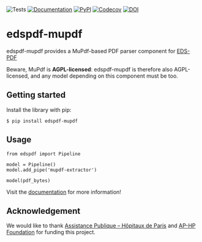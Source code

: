 ![Tests](https://img.shields.io/github/actions/workflow/status/aphp/edspdf-mupdf/tests.yml?branch=main&label=tests&style=flat-square)
[![Documentation](https://img.shields.io/github/actions/workflow/status/aphp/edspdf-mupdf/documentation.yml?branch=main&label=docs&style=flat-square)](https://aphp.github.io/edspdf-mupdf/latest/)
[![PyPI](https://img.shields.io/pypi/v/edspdf-mupdf?color=blue&style=flat-square)](https://pypi.org/project/edspdf-mupdf-mupdf/)
[![Codecov](https://img.shields.io/codecov/c/github/aphp/edspdf-mupdf?logo=codecov&style=flat-square)](https://codecov.io/gh/aphp/edspdf-mupdf)
[![DOI](https://zenodo.org/badge/517726737.svg)](https://zenodo.org/badge/latestdoi/517726737)

# edspdf-mupdf

edspdf-mupdf provides a MuPdf-based PDF parser component for [EDS-PDF](https://github.com/aphp/edspdf)

Beware, MuPdf is **AGPL-licensed**: edspdf-mupdf is therefore also AGPL-licensed, and any model depending on this component must be too.

## Getting started

Install the library with pip:

<div class="termy">

```console
$ pip install edspdf-mupdf
```

</div>

## Usage

```
from edspdf import Pipeline

model = Pipeline()
model.add_pipe('mupdf-extractor')

model(pdf_bytes)
```

Visit the [documentation](https://aphp.github.io/edspdf/) for more information!

## Acknowledgement

We would like to thank [Assistance Publique – Hôpitaux de Paris](https://www.aphp.fr/)
and [AP-HP Foundation](https://fondationrechercheaphp.fr/) for funding this project.
